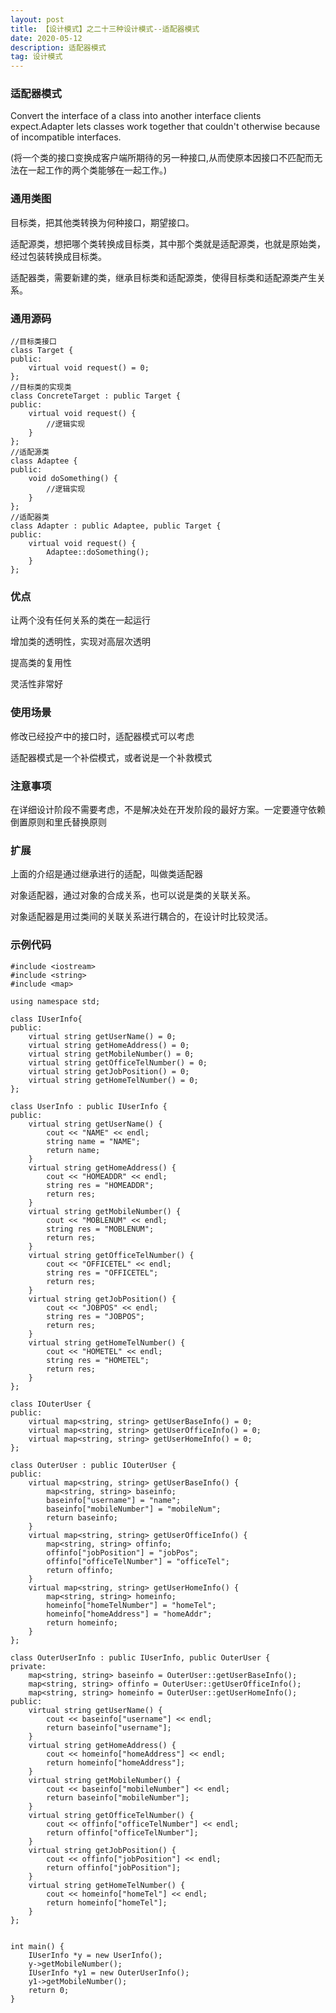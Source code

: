 ```yaml
---
layout: post
title: 【设计模式】之二十三种设计模式--适配器模式
date: 2020-05-12
description: 适配器模式
tag: 设计模式
---
```

### 适配器模式
Convert the interface of a class into another interface clients expect.Adapter lets classes work together that couldn't otherwise because of incompatible interfaces.

(将一个类的接口变换成客户端所期待的另一种接口,从而使原本因接口不匹配而无法在一起工作的两个类能够在一起工作。)
### 通用类图
目标类，把其他类转换为何种接口，期望接口。

适配源类，想把哪个类转换成目标类，其中那个类就是适配源类，也就是原始类，经过包装转换成目标类。

适配器类，需要新建的类，继承目标类和适配源类，使得目标类和适配源类产生关系。
### 通用源码
```
//目标类接口
class Target {
public:
    virtual void request() = 0;
};
//目标类的实现类
class ConcreteTarget : public Target {
public:
    virtual void request() {
        //逻辑实现
    }
};
//适配源类
class Adaptee {
public:
    void doSomething() {
        //逻辑实现
    }
};
//适配器类
class Adapter : public Adaptee, public Target {
public:
    virtual void request() {
        Adaptee::doSomething();
    }
};
```
### 优点
让两个没有任何关系的类在一起运行

增加类的透明性，实现对高层次透明

提高类的复用性

灵活性非常好
### 使用场景
修改已经投产中的接口时，适配器模式可以考虑

适配器模式是一个补偿模式，或者说是一个补救模式
### 注意事项
在详细设计阶段不需要考虑，不是解决处在开发阶段的最好方案。一定要遵守依赖倒置原则和里氏替换原则
### 扩展
上面的介绍是通过继承进行的适配，叫做类适配器

对象适配器，通过对象的合成关系，也可以说是类的关联关系。

对象适配器是用过类间的关联关系进行耦合的，在设计时比较灵活。

### 示例代码
```
#include <iostream>
#include <string>
#include <map>

using namespace std;

class IUserInfo{
public:
    virtual string getUserName() = 0;
    virtual string getHomeAddress() = 0;
    virtual string getMobileNumber() = 0;
    virtual string getOfficeTelNumber() = 0;
    virtual string getJobPosition() = 0;
    virtual string getHomeTelNumber() = 0;
};

class UserInfo : public IUserInfo {
public:
    virtual string getUserName() {
        cout << "NAME" << endl;
        string name = "NAME";
        return name;
    }
    virtual string getHomeAddress() {
        cout << "HOMEADDR" << endl;
        string res = "HOMEADDR";
        return res;
    }
    virtual string getMobileNumber() {
        cout << "MOBLENUM" << endl;
        string res = "MOBLENUM";
        return res;
    }
    virtual string getOfficeTelNumber() {
        cout << "OFFICETEL" << endl;
        string res = "OFFICETEL";
        return res;
    }
    virtual string getJobPosition() {
        cout << "JOBPOS" << endl;
        string res = "JOBPOS";
        return res;
    }
    virtual string getHomeTelNumber() {
        cout << "HOMETEL" << endl;
        string res = "HOMETEL";
        return res;
    }
};

class IOuterUser {
public:
    virtual map<string, string> getUserBaseInfo() = 0;
    virtual map<string, string> getUserOfficeInfo() = 0;
    virtual map<string, string> getUserHomeInfo() = 0;
};

class OuterUser : public IOuterUser {
public:
    virtual map<string, string> getUserBaseInfo() {
        map<string, string> baseinfo;
        baseinfo["username"] = "name";
        baseinfo["mobileNumber"] = "mobileNum";
        return baseinfo;
    }
    virtual map<string, string> getUserOfficeInfo() {
        map<string, string> offinfo;
        offinfo["jobPosition"] = "jobPos";
        offinfo["officeTelNumber"] = "officeTel";
        return offinfo;
    }
    virtual map<string, string> getUserHomeInfo() {
        map<string, string> homeinfo;
        homeinfo["homeTelNumber"] = "homeTel";
        homeinfo["homeAddress"] = "homeAddr";
        return homeinfo;
    }
};

class OuterUserInfo : public IUserInfo, public OuterUser {
private:
    map<string, string> baseinfo = OuterUser::getUserBaseInfo();
    map<string, string> offinfo = OuterUser::getUserOfficeInfo();
    map<string, string> homeinfo = OuterUser::getUserHomeInfo();
public:
    virtual string getUserName() {
        cout << baseinfo["username"] << endl;
        return baseinfo["username"];
    }
    virtual string getHomeAddress() {
        cout << homeinfo["homeAddress"] << endl;
        return homeinfo["homeAddress"];
    }
    virtual string getMobileNumber() {
        cout << baseinfo["mobileNumber"] << endl;
        return baseinfo["mobileNumber"];
    }
    virtual string getOfficeTelNumber() {
        cout << offinfo["officeTelNumber"] << endl;
        return offinfo["officeTelNumber"];
    }
    virtual string getJobPosition() {
        cout << offinfo["jobPosition"] << endl;
        return offinfo["jobPosition"];
    }
    virtual string getHomeTelNumber() {
        cout << homeinfo["homeTel"] << endl;
        return homeinfo["homeTel"];
    }
};


int main() {
    IUserInfo *y = new UserInfo();
    y->getMobileNumber();
    IUserInfo *y1 = new OuterUserInfo();
    y1->getMobileNumber();
    return 0;
}
```

